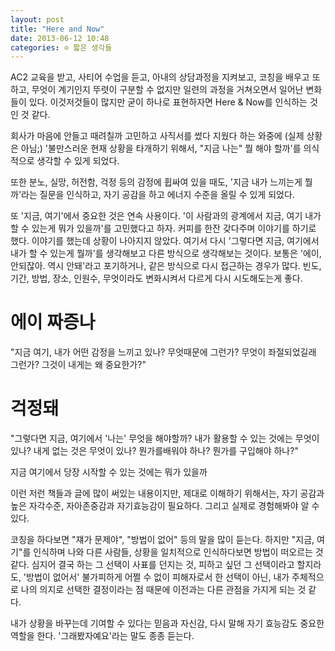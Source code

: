 ```yaml
---
layout: post
title: "Here and Now"
date: 2013-06-12 10:48
categories: ⊙ 짧은 생각들
---
```


AC2 교육을 받고, 사티어 수업을 듣고, 아내의 상담과정을 지켜보고, 코칭을 배우고 또 하고, 무엇이 계기인지 뚜렷이 구분할 수 없지만 일련의 과정을 거쳐오면서 일어난 변화들이 있다. 이것저것들이 많지만 굳이 하나로 표현하자면 Here & Now를 인식하는 것인 것 같다.

회사가 마음에 안들고 때려칠까 고민하고 사직서를 썼다 지웠다 하는 와중에 (실제 상황은 아님;) '불만스러운 현재 상황을 타개하기 위해서, "지금 나는" 뭘 해야 할까'를 의식적으로 생각할 수 있게 되었다.

또한 분노, 실망, 허전함, 걱정 등의 감정에 휩싸여 있을 때도, '지금 내가 느끼는게 뭘까'라는 질문을 인식하고, 자기 공감을 하고 에너지 수준을 올릴 수 있게 되었다.

또 '지금, 여기'에서 중요한 것은 연속 사용이다. '이 사람과의 광계에서 지금, 여기 내가 할 수 있는게 뭐가 있을까'를 고민했다고 하자. 커피를 한잔 갖다주며 이야기를 하기로 했다. 이야기를 했는데 상황이 나아지지 않았다. 여기서 다시 '그렇다면 지금, 여기에서 내가 할 수 있는게 뭘까'를 생각해보고 다른 방식으로 생각해보는 것이다. 보통은 '에이, 안되잖아. 역시 안돼'라고 포기하거나, 같은 방식으로 다시 접근하는 경우가 많다. 빈도, 기간, 방법, 장소, 인원수, 무엇이라도 변화시켜서 다르게 다시 시도해도는게 좋다.

# 에이 짜증나
"지금 여기, 내가 어떤 감정을 느끼고 있나? 무엇때문에 그런가? 무엇이 좌절되었길래 그런가? 그것이 내게는 왜 중요한가?"

# 걱정돼
"그렇다면 지금, 여기에서 '나는' 무엇을 해야할까? 내가 활용할 수 있는 것에는 무엇이 있나? 내게 없는 것은 무엇이 있나? 뭔가를배워야 하나? 뭔가를 구입해야 하나?"

지금 여기에서 당장 시작할 수 있는 것에는 뭐가 있을까


이런 저런 책들과 글에 많이 써있는 내용이지만, 제대로 이해하기 위해서는, 자기 공감과 높은 자각수준, 자아존중감과 자기효능감이 필요하다. 그리고 실제로 경험해봐야 알 수 있다.

코칭을 하다보면 "쟤가 문제야", "방법이 없어" 등의 말을 많이 듣는다. 하지만 "지금, 여기"를 인식하며 나와 다른 사람들, 상황을 일치적으로 인식하다보면 방법이 떠오르는 것 같다. 심지어 결국 하는 그 선택이 사표를 던지는 것, 피하고 싶던 그 선택이라고 할지라도, '방법이 없어서' 불가피하게 어쩔 수 없이 피해자로서 한 선택이 아닌, 내가 주체적으로 나의 의지로 선택한 결정이라는 점 때문에 이전과는 다른 관점을 가지게 되는 것 같다.

내가 상황을 바꾸는데 기여할 수 있다는 믿음과 자신감, 다시 말해 자기 효능감도 중요한 역할을 한다. '그래봤자예요'라는 말도 종종 듣는다. 
       
